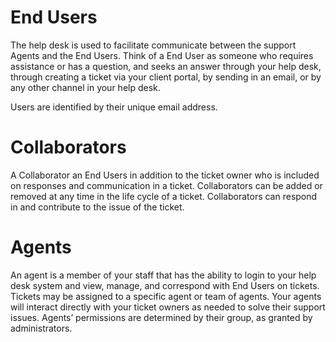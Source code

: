 # End Users

The help desk is used to facilitate communicate between the support Agents and the End Users. Think of a End User as someone who requires assistance or has a question, and seeks an answer through your help desk, through creating a ticket via your client portal, by sending in an email, or by any other channel in your help desk.

Users are identified by their unique email address.

# Collaborators

A Collaborator an End Users in addition to the ticket owner who is included on responses and communication in a ticket. Collaborators can be added or removed at any time in the life cycle of a ticket. Collaborators can respond in and contribute to the issue of the ticket.

# Agents

An agent is a member of your staff that has the ability to login to your help desk system and view, manage, and correspond with End Users on tickets. Tickets may be assigned to a specific agent or team of agents. Your agents will interact directly with your ticket owners as needed to solve their support issues. Agents’ permissions are determined by their group, as granted by administrators.
